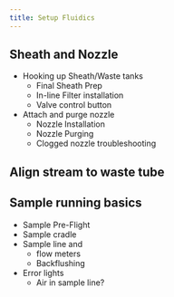 ```yaml
---
title: Setup Fluidics
---
```







## Sheath and Nozzle

-   Hooking up Sheath/Waste tanks
    -   Final Sheath Prep
    -   In-line Filter installation
    -   Valve control button 
-   Attach and purge nozzle
    -   Nozzle Installation
    -   Nozzle Purging
    -   Clogged nozzle troubleshooting

## Align stream to waste tube


## Sample running basics

-   Sample Pre-Flight
-   Sample cradle
-   Sample line and 
    -   flow meters
    -   Backflushing
-   Error lights
    -   Air in sample line?






